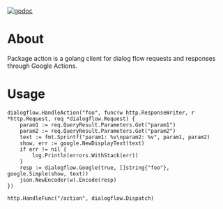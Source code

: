 [![godoc](https://img.shields.io/badge/godoc-reference-5272B4.svg?style=flat-square)](https://godoc.org/github.com/damondouglas/action/dialogflow)

# About

Package action is a golang client for dialog flow requests and responses through Google Actions.

# Usage

```golang
dialogflow.HandleAction("foo", func(w http.ResponseWriter, r *http.Request, req *dialogflow.Request) {
    param1 := req.QueryResult.Parameters.Get("param1")
    param2 := req.QueryResult.Parameters.Get("param2")
    text := fmt.Sprintf("param1: %v\nparam2: %v", param1, param2)
    show, err := google.NewDisplayText(text)
    if err != nil {
        log.Println(errors.WithStack(err))
    }
    resp := dialogflow.Google(true, []string{"foo"}, google.Simple(show, text))
    json.NewEncoder(w).Encode(resp)
})

http.HandleFunc("/action", dialogflow.Dispatch)
```
